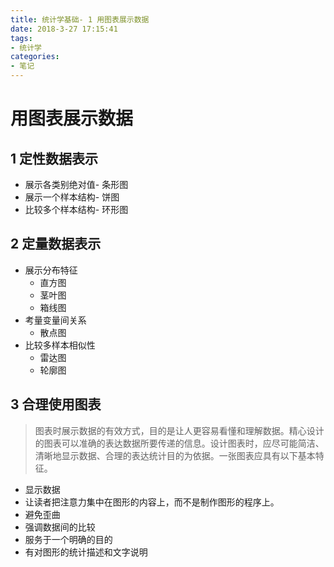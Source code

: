 ```yaml
---
title: 统计学基础- 1 用图表展示数据
date: 2018-3-27 17:15:41
tags:
- 统计学
categories:
- 笔记
---
```

# 用图表展示数据
## 1 定性数据表示
- 展示各类别绝对值- 条形图
- 展示一个样本结构- 饼图
- 比较多个样本结构- 环形图
## 2 定量数据表示
- 展示分布特征
    - 直方图
    - 茎叶图
    - 箱线图
- 考量变量间关系
    - 散点图  
- 比较多样本相似性
    - 雷达图
    - 轮廓图

## 3 合理使用图表
>图表时展示数据的有效方式，目的是让人更容易看懂和理解数据。精心设计的图表可以准确的表达数据所要传递的信息。设计图表时，应尽可能简洁、清晰地显示数据、合理的表达统计目的为依据。一张图表应具有以下基本特征。

- 显示数据
- 让读者把注意力集中在图形的内容上，而不是制作图形的程序上。
- 避免歪曲
- 强调数据间的比较
- 服务于一个明确的目的
- 有对图形的统计描述和文字说明

